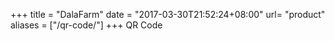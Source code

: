 +++
title = "DalaFarm"
date = "2017-03-30T21:52:24+08:00"
url= "product"
aliases = ["/qr-code/"]
+++
QR Code